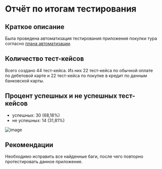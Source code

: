 # Отчёт по итогам тестирования

## Краткое описание
Была проведена автоматизация тестирования приложения покупки тура согласно [плана автоматизации](Plan.md).  

## Количество тест-кейсов
Всего создано 44 тест-кейса. Из них 22 тест-кейса по обычной оплате по дебетовой карте и 22 тест-кейса по покупке в кредит по данным банковской карты.

## Процент успешных и не успешных тест-кейсов
- успешных: 30 (68,18%)
- не успешных: 14 (31,81%)

![image](https://i.ibb.co/y5Hks15/ALLURE-REPORT.png)

## Рекомендации
Необходимо исправить все найденные баги, после чего повторно протестировать данное приложение.



